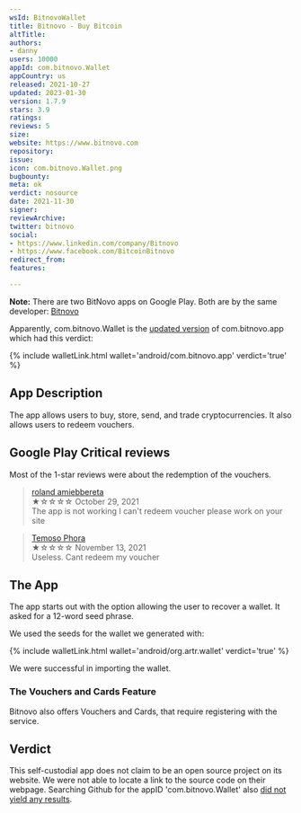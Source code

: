 ```yaml
---
wsId: BitnovoWallet
title: Bitnovo - Buy Bitcoin
altTitle: 
authors:
- danny
users: 10000
appId: com.bitnovo.Wallet
appCountry: us
released: 2021-10-27
updated: 2023-01-30
version: 1.7.9
stars: 3.9
ratings: 
reviews: 5
size: 
website: https://www.bitnovo.com
repository: 
issue: 
icon: com.bitnovo.Wallet.png
bugbounty: 
meta: ok
verdict: nosource
date: 2021-11-30
signer: 
reviewArchive: 
twitter: bitnovo
social:
- https://www.linkedin.com/company/Bitnovo
- https://www.facebook.com/BitcoinBitnovo
redirect_from: 
features: 

---
```


**Note:** There are two BitNovo apps on Google Play. Both are by the same developer: [Bitnovo](https://play.google.com/store/apps/developer?id=BITNOVO)

Apparently, com.bitnovo.Wallet is the [updated version](https://twitter.com/BitcoinWalletz/status/1463081586539188225) of com.bitnovo.app which had this verdict:

{% include walletLink.html wallet='android/com.bitnovo.app' verdict='true' %}

## App Description

The app allows users to buy, store, send, and trade cryptocurrencies. It also allows users to redeem vouchers.

## Google Play Critical reviews

Most of the 1-star reviews were about the redemption of the vouchers.

> [roland amiebbereta](https://play.google.com/store/apps/details?id=com.bitnovo.Wallet&reviewId=gp%3AAOqpTOHRDSN9mnDBuFrmNgioxGr-pk6Q2eMO50e-AeJDBD2blAI-0D1BS5ugsxuCKsaanHOBP7Nu-lZ6mO2a4nI)<br>
  ★☆☆☆☆ October 29, 2021 <br>
       The app is not working I can't redeem voucher please work on your site
       
> [Temoso Phora](https://play.google.com/store/apps/details?id=com.bitnovo.Wallet&reviewId=gp%3AAOqpTOECAuA26TcpFrh2OWxrhvtmUI7syzAFE930Dfk-oWE5X9_vhlurqAHtyf-Cl8GFlRwuc_pzAC_85hr9FxU)<br>
  ★☆☆☆☆ November 13, 2021 <br>
       Useless. Cant redeem my voucher

## The App

The app starts out with the option allowing the user to recover a wallet. It asked for a 12-word seed phrase. 

We used the seeds for the wallet we generated with:

{% include walletLink.html wallet='android/org.artr.wallet' verdict='true' %}

We were successful in importing the wallet. 

### The Vouchers and Cards Feature

Bitnovo also offers Vouchers and Cards, that require registering with the service.

## Verdict

This self-custodial app does not claim to be an open source project on its website. We were not able to locate a link to the source code on their webpage. Searching Github for the appID 'com.bitnovo.Wallet' also [did not yield any results](https://github.com/search?q=com.bitnovo.Wallet&type=code). 
